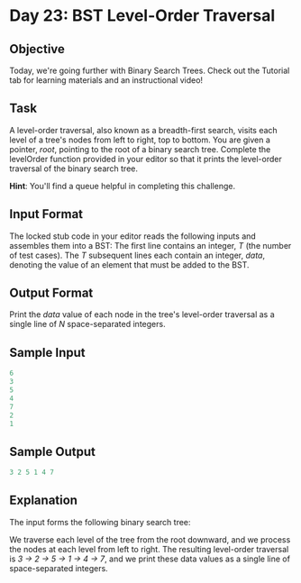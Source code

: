 # Day 23: BST Level-Order Traversal

## Objective

Today, we're going further with Binary Search Trees. Check out the Tutorial tab for learning materials and an instructional video!

## Task

A level-order traversal, also known as a breadth-first search, visits each level of a tree's nodes from left to right, top to bottom. You are given a pointer, *root*, pointing to the root of a binary search tree. Complete the levelOrder function provided in your editor so that it prints the level-order traversal of the binary search tree.

**Hint**: You'll find a queue helpful in completing this challenge.

## Input Format

The locked stub code in your editor reads the following inputs and assembles them into a BST:
The first line contains an integer, *T* (the number of test cases).
The *T* subsequent lines each contain an integer, *data*, denoting the value of an element that must be added to the BST.

## Output Format

Print the *data* value of each node in the tree's level-order traversal as a single line of *N* space-separated integers.

## Sample Input

```c++
6
3
5
4
7
2
1
```

## Sample Output

```c++
3 2 5 1 4 7 
```

## Explanation

The input forms the following binary search tree:
[](BST.png)

We traverse each level of the tree from the root downward, and we process the nodes at each level from left to right. The resulting level-order traversal is *3 -> 2 -> 5 -> 1 -> 4 -> 7*, and we print these data values as a single line of space-separated integers.
